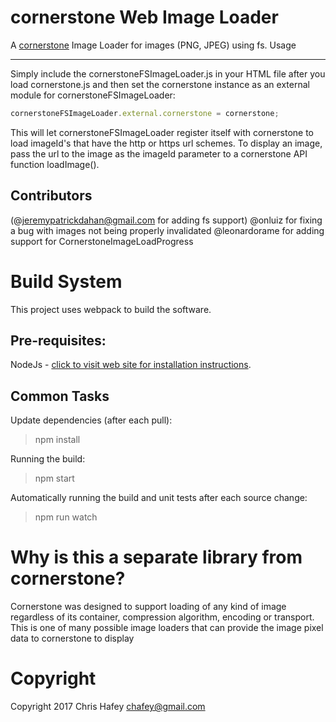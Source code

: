 # cornerstone Web Image Loader

A [cornerstone](https://github.com/cornerstonejs/cornerstone) Image Loader for images (PNG, JPEG) using fs.
Usage

---

Simply include the cornerstoneFSImageLoader.js in your HTML file after you load cornerstone.js and then set the cornerstone instance as an external module for cornerstoneFSImageLoader:

```javascript
cornerstoneFSImageLoader.external.cornerstone = cornerstone;
```

This will let cornerstoneFSImageLoader register itself with cornerstone to load imageId's that have the http or https url schemes. To display an image, pass the url to the image as the imageId parameter to a cornerstone API function loadImage().

## Contributors

(@jeremypatrickdahan@gmail.com for adding fs support)
@onluiz for fixing a bug with images not being properly invalidated
@leonardorame for adding support for CornerstoneImageLoadProgress

# Build System

This project uses webpack to build the software.

## Pre-requisites:

NodeJs - [click to visit web site for installation instructions](http://nodejs.org).

## Common Tasks

Update dependencies (after each pull):

> npm install

Running the build:

> npm start

Automatically running the build and unit tests after each source change:

> npm run watch

# Why is this a separate library from cornerstone?

Cornerstone was designed to support loading of any kind of image regardless of its container,
compression algorithm, encoding or transport. This is one of many possible image loaders
that can provide the image pixel data to cornerstone to display

# Copyright

Copyright 2017 Chris Hafey [chafey@gmail.com](mailto:chafey@gmail.com)
